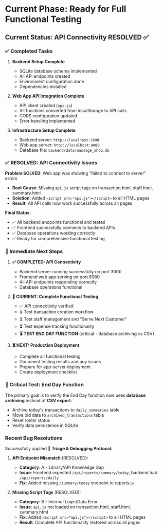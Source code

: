 # Current Phase: Ready for Full Functional Testing

## Current Status: API Connectivity RESOLVED ✅

### ✅ Completed Tasks
1. **Backend Setup Complete**
   - SQLite database schema implemented
   - All API endpoints created
   - Environment configuration done
   - Dependencies installed

2. **Web App API Integration Complete**
   - API client created (`api.js`)
   - All functions converted from localStorage to API calls
   - CORS configuration updated
   - Error handling implemented

3. **Infrastructure Setup Complete**
   - Backend server: `http://localhost:3000`
   - Web app server: `http://localhost:8080`
   - Database file: `backend/data/massage_shop.db`

### ✅ RESOLVED: API Connectivity Issues
**Problem SOLVED**: Web app was showing "failed to connect to server" errors
- **Root Cause**: Missing `api.js` script tags on transaction.html, staff.html, summary.html
- **Solution**: Added `<script src="api.js"></script>` to all HTML pages
- **Result**: All API calls now work successfully across all pages

**Final Status**: 
- ✅ All backend endpoints functional and tested
- ✅ Frontend successfully connects to backend APIs
- ✅ Database operations working correctly
- ✅ Ready for comprehensive functional testing

### 🎯 Immediate Next Steps
1. **✅ COMPLETED: API Connectivity**
   - Backend server running successfully on port 3000
   - Frontend web app serving on port 8080
   - All API endpoints responding correctly
   - Database operations functional

2. **🔄 CURRENT: Complete Functional Testing**
   - ✅ API connectivity verified
   - ⏳ Test transaction creation workflow
   - ⏳ Test staff management and "Serve Next Customer"
   - ⏳ Test expense tracking functionality
   - **⏳ TEST END DAY FUNCTION** (critical - database archiving vs CSV)

3. **⏳ NEXT: Production Deployment**
   - Complete all functional testing
   - Document testing results and any issues
   - Prepare for app-server deployment
   - Create deployment checklist

### 🚨 Critical Test: End Day Function
The primary goal is to verify the End Day function now uses **database archiving** instead of **CSV export**:
- Archive today's transactions to `daily_summaries` table
- Move old data to `archived_transactions` table  
- Reset roster status
- Verify data persistence in SQLite

### Recent Bug Resolutions
Successfully applied **🐛 Triage & Debugging Protocol**:

1. **API Endpoint Mismatch** (RESOLVED):
   - **Category**: A - Library/API Knowledge Gap
   - **Issue**: Frontend expected `/api/reports/summary/today`, backend had `/api/reports/daily`
   - **Fix**: Added missing `/summary/today` endpoint to reports.js

2. **Missing Script Tags** (RESOLVED):  
   - **Category**: B - Internal Logic/Data Error
   - **Issue**: `api.js` not loaded on transaction.html, staff.html, summary.html
   - **Fix**: Added `<script src="api.js"></script>` to all HTML pages
   - **Result**: Complete API functionality restored across all pages
